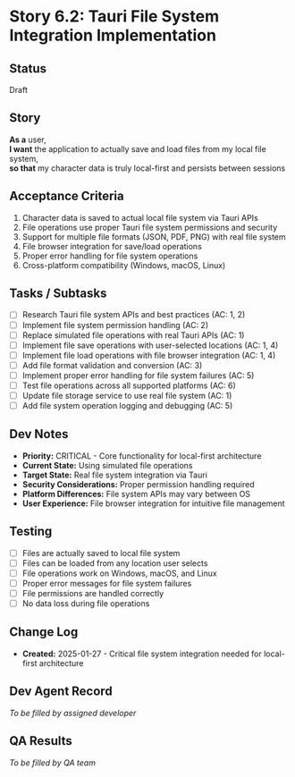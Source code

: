# Story 6.2: Tauri File System Integration Implementation

## Status
Draft

## Story
**As a** user,  
**I want** the application to actually save and load files from my local file system,  
**so that** my character data is truly local-first and persists between sessions

## Acceptance Criteria
1. Character data is saved to actual local file system via Tauri APIs
2. File operations use proper Tauri file system permissions and security
3. Support for multiple file formats (JSON, PDF, PNG) with real file system
4. File browser integration for save/load operations
5. Proper error handling for file system operations
6. Cross-platform compatibility (Windows, macOS, Linux)

## Tasks / Subtasks
- [ ] Research Tauri file system APIs and best practices (AC: 1, 2)
- [ ] Implement file system permission handling (AC: 2)
- [ ] Replace simulated file operations with real Tauri APIs (AC: 1)
- [ ] Implement file save operations with user-selected locations (AC: 1, 4)
- [ ] Implement file load operations with file browser integration (AC: 1, 4)
- [ ] Add file format validation and conversion (AC: 3)
- [ ] Implement proper error handling for file system failures (AC: 5)
- [ ] Test file operations across all supported platforms (AC: 6)
- [ ] Update file storage service to use real file system (AC: 1)
- [ ] Add file system operation logging and debugging (AC: 5)

## Dev Notes
- **Priority:** CRITICAL - Core functionality for local-first architecture
- **Current State:** Using simulated file operations
- **Target State:** Real file system integration via Tauri
- **Security Considerations:** Proper permission handling required
- **Platform Differences:** File system APIs may vary between OS
- **User Experience:** File browser integration for intuitive file management

## Testing
- [ ] Files are actually saved to local file system
- [ ] Files can be loaded from any location user selects
- [ ] File operations work on Windows, macOS, and Linux
- [ ] Proper error messages for file system failures
- [ ] File permissions are handled correctly
- [ ] No data loss during file operations

## Change Log
- **Created:** 2025-01-27 - Critical file system integration needed for local-first architecture

## Dev Agent Record
*To be filled by assigned developer*

## QA Results
*To be filled by QA team*

